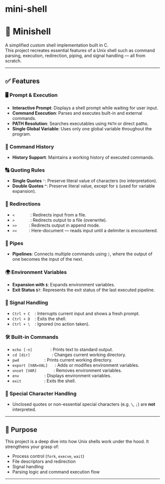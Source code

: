# mini-shell

# 🐚 Minishell

A simplified custom shell implementation built in C.  
This project recreates essential features of a Unix shell such as command parsing, execution, redirection, piping, and signal handling — all from scratch.

---

## ✅ Features

### 🖥️ Prompt & Execution
- **Interactive Prompt**: Displays a shell prompt while waiting for user input.
- **Command Execution**: Parses and executes built-in and external commands.
- **PATH Resolution**: Searches executables using `PATH` or direct paths.
- **Single Global Variable**: Uses only one global variable throughout the program.

### 📝 Command History
- **History Support**: Maintains a working history of executed commands.

### 🔠 Quoting Rules
- **Single Quotes `'`**: Preserve literal value of characters (no interpretation).
- **Double Quotes `"`**: Preserve literal value, except for `$` (used for variable expansion).

### 🔁 Redirections
- `<`&nbsp;&nbsp;&nbsp;&nbsp;&nbsp;&nbsp;&nbsp;&nbsp;&nbsp;&nbsp;&nbsp;&nbsp;&nbsp;: Redirects input from a file.  
- `>`&nbsp;&nbsp;&nbsp;&nbsp;&nbsp;&nbsp;&nbsp;&nbsp;&nbsp;&nbsp;&nbsp;&nbsp;&nbsp;: Redirects output to a file (overwrite).  
- `>>`&nbsp;&nbsp;&nbsp;&nbsp;&nbsp;&nbsp;&nbsp;&nbsp;&nbsp;&nbsp;: Redirects output in append mode.  
- `<<`&nbsp;&nbsp;&nbsp;&nbsp;&nbsp;&nbsp;&nbsp;&nbsp;&nbsp;&nbsp;: Here-document — reads input until a delimiter is encountered.

### 🔗 Pipes
- **Pipelines**: Connects multiple commands using `|`, where the output of one becomes the input of the next.

### 🌍 Environment Variables
- **Expansion with `$`**: Expands environment variables.
- **Exit Status `$?`**: Represents the exit status of the last executed pipeline.

### 🚦 Signal Handling
- `Ctrl + C`&nbsp;&nbsp;&nbsp;&nbsp;: Interrupts current input and shows a fresh prompt.  
- `Ctrl + D`&nbsp;&nbsp;&nbsp;&nbsp;: Exits the shell.  
- `Ctrl + \`&nbsp;&nbsp;&nbsp;&nbsp;: Ignored (no action taken).

### 🛠 Built-in Commands
- `echo [-n]`&nbsp;&nbsp;&nbsp;&nbsp;&nbsp;&nbsp;&nbsp;&nbsp;&nbsp;&nbsp;&nbsp;&nbsp;&nbsp;&nbsp;&nbsp;: Prints text to standard output.  
- `cd [dir]`&nbsp;&nbsp;&nbsp;&nbsp;&nbsp;&nbsp;&nbsp;&nbsp;&nbsp;&nbsp;&nbsp;&nbsp;&nbsp;&nbsp;&nbsp;&nbsp;&nbsp;&nbsp;: Changes current working directory.  
- `pwd`&nbsp;&nbsp;&nbsp;&nbsp;&nbsp;&nbsp;&nbsp;&nbsp;&nbsp;&nbsp;&nbsp;&nbsp;&nbsp;&nbsp;&nbsp;&nbsp;&nbsp;&nbsp;&nbsp;&nbsp;&nbsp;: Prints current working directory.  
- `export [VAR=VAL]`&nbsp;&nbsp;&nbsp;&nbsp;&nbsp;&nbsp;: Adds or modifies environment variables.  
- `unset [VAR]`&nbsp;&nbsp;&nbsp;&nbsp;&nbsp;&nbsp;&nbsp;&nbsp;&nbsp;&nbsp;&nbsp;&nbsp;&nbsp;&nbsp;: Removes environment variables.  
- `env`&nbsp;&nbsp;&nbsp;&nbsp;&nbsp;&nbsp;&nbsp;&nbsp;&nbsp;&nbsp;&nbsp;&nbsp;&nbsp;&nbsp;&nbsp;&nbsp;&nbsp;&nbsp;&nbsp;&nbsp;&nbsp;: Displays environment variables.  
- `exit`&nbsp;&nbsp;&nbsp;&nbsp;&nbsp;&nbsp;&nbsp;&nbsp;&nbsp;&nbsp;&nbsp;&nbsp;&nbsp;&nbsp;&nbsp;&nbsp;&nbsp;&nbsp;&nbsp;: Exits the shell.

### 🚫 Special Character Handling
- Unclosed quotes or non-essential special characters (e.g. `\`, `;`) are **not** interpreted.

---

## 🧠 Purpose

This project is a deep dive into how Unix shells work under the hood. It strengthens your grasp of:
- Process control (`fork`, `execve`, `wait`)
- File descriptors and redirection
- Signal handling
- Parsing logic and command execution flow

---


